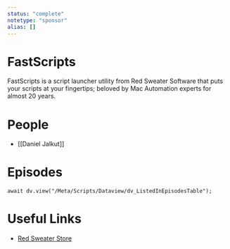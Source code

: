 ```yaml
---
status: "complete"
notetype: "sponsor"
alias: []
---
```

# FastScripts
FastScripts is a script launcher utility from Red Sweater Software that puts your scripts at your fingertips; beloved by Mac Automation experts for almost 20 years.

# People
- [[Daniel Jalkut]]

# Episodes
```dataviewjs
await dv.view("/Meta/Scripts/Dataview/dv_ListedInEpisodesTable");
```
# Useful Links
- [Red Sweater Store](http://fastscripts.app/auto)